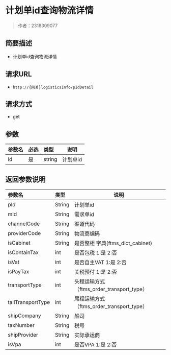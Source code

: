 # 计划单id查询物流详情

> 作者：2318309077

## 简要描述

- 计划单id查询物流详情

## 请求URL
- ` http://{网关}logisticsInfo/pIdDetail `
  
## 请求方式
- get 

## 参数

|参数名|必选|类型|说明|
|:----    |:---|:----- |-----   |
|id |是  |string |计划单id   |



## 返回参数说明 

|参数名|类型|说明|
|:-----  |:-----|-----                           |
|pId |String  |计划单id |
|mId |String   |需求单id |
|channelCode |String   |渠道代码  |
|providerCode|String   |物流商编码 |
|isCabinet |String   |是否整柜 字典(ftms_dict_cabinet) |
|isContainTax |int   | 是否包税 1:是 2:否 |
|isVat |int   |是否自主VAT 1:是 2:否 |
|isPayTax |int   |  关税预付 1:是 2:否|
|transportType |int   |  头程运输方式（ftms_order_transport_type）|
|tailTransportType |int   | 尾程运输方式（ftms_order_transport_type）|
|shipCompany|String   |船司 |
|taxNumber|String   |税号 |
|shipProvider|String   |实际承运商|
|isVpa|int   |是否VPA 1:是 2:否 |